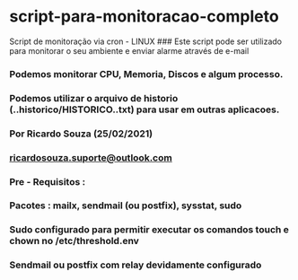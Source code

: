 # script-para-monitoracao-completo
Script de monitoração via cron - LINUX ### Este script pode ser utilizado para monitorar o seu ambiente e enviar alarme através de e-mail

### Podemos monitorar CPU, Memoria, Discos e algum processo.
### Podemos utilizar o arquivo de historio (..historico/HISTORICO..txt) para usar em outras aplicacoes.

### Por Ricardo Souza (25/02/2021)
### 
### ricardosouza.suporte@outlook.com

### Pre - Requisitos :
### Pacotes : mailx, sendmail (ou postfix), sysstat, sudo
### Sudo configurado para permitir executar os comandos touch e chown no /etc/threshold.env
### Sendmail ou postfix com relay devidamente configurado 

